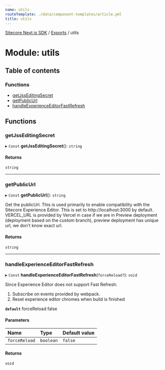 ```yaml
---
name: utils
routeTemplate: ./data/component-templates/article.yml
title: utils
---
```


[Sitecore Next.js SDK](/docs/nextjs/ref/) / [Exports](/docs/nextjs/ref/modules) / utils

# Module: utils

## Table of contents

### Functions

- [getJssEditingSecret](/docs/nextjs/ref/modules/utils#getjsseditingsecret)
- [getPublicUrl](/docs/nextjs/ref/modules/utils#getpublicurl)
- [handleExperienceEditorFastRefresh](/docs/nextjs/ref/modules/utils#handleexperienceeditorfastrefresh)

## Functions

### getJssEditingSecret

▸ `Const` **getJssEditingSecret**(): `string`

#### Returns

`string`

___

### getPublicUrl

▸ `Const` **getPublicUrl**(): `string`

Get the publicUrl.
This is used primarily to enable compatibility with the Sitecore Experience Editor.
This is set to http://localhost:3000 by default.
VERCEL_URL is provided by Vercel in case if we are in Preview deployment (deployment based on the custom branch),
preview deployment has unique url, we don't know exact url.

#### Returns

`string`

___

### handleExperienceEditorFastRefresh

▸ `Const` **handleExperienceEditorFastRefresh**(`forceReload?`): `void`

Since Experience Editor does not support Fast Refresh:
1. Subscribe on events provided by webpack.
2. Reset experience editor chromes when build is finished

**`default`** forceReload false

#### Parameters

| Name | Type | Default value |
| :------ | :------ | :------ |
| `forceReload` | `boolean` | `false` |

#### Returns

`void`
